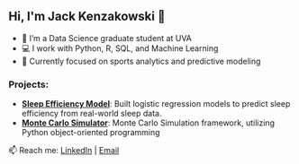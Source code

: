## Hi, I'm Jack Kenzakowski 👋
- 🌱 I’m a Data Science graduate student at UVA
- 💻 I work with Python, R, SQL, and Machine Learning
- 🏀 Currently focused on sports analytics and predictive modeling

### Projects:
- **[Sleep Efficiency Model](https://github.com/jkenzak/stat6021_project)**: Built logistic regression models to predict sleep efficiency from real-world sleep data.
- **[Monte Carlo Simulator](https://github.com/jkenzak/monte-carlo-simulator)**: Monte Carlo Simulation framework, utilizing Python object-oriented programming

📫 Reach me: [LinkedIn](https://www.linkedin.com/in/jackkenzakowski) | [Email](mailto:jak5je@virginia.edu)
